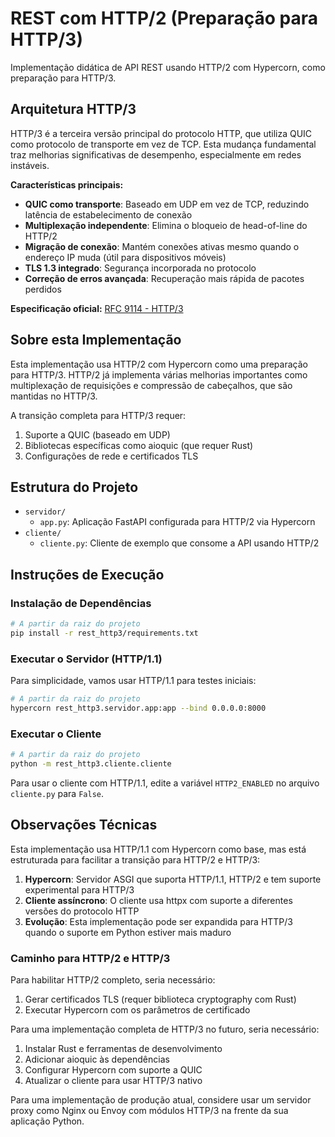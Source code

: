 # REST com HTTP/2 (Preparação para HTTP/3)

Implementação didática de API REST usando HTTP/2 com Hypercorn, como preparação para HTTP/3.

## Arquitetura HTTP/3

HTTP/3 é a terceira versão principal do protocolo HTTP, que utiliza QUIC como protocolo de transporte em vez de TCP. Esta mudança fundamental traz melhorias significativas de desempenho, especialmente em redes instáveis.

**Características principais:**
- **QUIC como transporte**: Baseado em UDP em vez de TCP, reduzindo latência de estabelecimento de conexão
- **Multiplexação independente**: Elimina o bloqueio de head-of-line do HTTP/2
- **Migração de conexão**: Mantém conexões ativas mesmo quando o endereço IP muda (útil para dispositivos móveis)
- **TLS 1.3 integrado**: Segurança incorporada no protocolo
- **Correção de erros avançada**: Recuperação mais rápida de pacotes perdidos

**Especificação oficial:** [RFC 9114 - HTTP/3](https://datatracker.ietf.org/doc/html/rfc9114)

## Sobre esta Implementação

Esta implementação usa HTTP/2 com Hypercorn como uma preparação para HTTP/3. HTTP/2 já implementa várias melhorias importantes como multiplexação de requisições e compressão de cabeçalhos, que são mantidas no HTTP/3.

A transição completa para HTTP/3 requer:
1. Suporte a QUIC (baseado em UDP)
2. Bibliotecas específicas como aioquic (que requer Rust)
3. Configurações de rede e certificados TLS

## Estrutura do Projeto

- `servidor/`
  - `app.py`: Aplicação FastAPI configurada para HTTP/2 via Hypercorn
- `cliente/`
  - `cliente.py`: Cliente de exemplo que consome a API usando HTTP/2

## Instruções de Execução

### Instalação de Dependências

```bash
# A partir da raiz do projeto
pip install -r rest_http3/requirements.txt
```

### Executar o Servidor (HTTP/1.1)

Para simplicidade, vamos usar HTTP/1.1 para testes iniciais:

```bash
# A partir da raiz do projeto
hypercorn rest_http3.servidor.app:app --bind 0.0.0.0:8000
```

### Executar o Cliente

```bash
# A partir da raiz do projeto
python -m rest_http3.cliente.cliente
```

Para usar o cliente com HTTP/1.1, edite a variável `HTTP2_ENABLED` no arquivo `cliente.py` para `False`.

## Observações Técnicas

Esta implementação usa HTTP/1.1 com Hypercorn como base, mas está estruturada para facilitar a transição para HTTP/2 e HTTP/3:

1. **Hypercorn**: Servidor ASGI que suporta HTTP/1.1, HTTP/2 e tem suporte experimental para HTTP/3
2. **Cliente assíncrono**: O cliente usa httpx com suporte a diferentes versões do protocolo HTTP
3. **Evolução**: Esta implementação pode ser expandida para HTTP/3 quando o suporte em Python estiver mais maduro

### Caminho para HTTP/2 e HTTP/3

Para habilitar HTTP/2 completo, seria necessário:
1. Gerar certificados TLS (requer biblioteca cryptography com Rust)
2. Executar Hypercorn com os parâmetros de certificado

Para uma implementação completa de HTTP/3 no futuro, seria necessário:
1. Instalar Rust e ferramentas de desenvolvimento
2. Adicionar aioquic às dependências
3. Configurar Hypercorn com suporte a QUIC
4. Atualizar o cliente para usar HTTP/3 nativo

Para uma implementação de produção atual, considere usar um servidor proxy como Nginx ou Envoy com módulos HTTP/3 na frente da sua aplicação Python.
